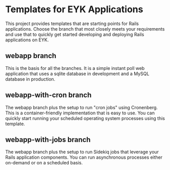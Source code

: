 # Templates for EYK Applications

This project provides templates that are starting points for Rails applications.
Choose the branch that most closely meets your requirements and use that to quickly
get started developing and deploying Rails applications on EYK.

## webapp branch
This is the basis for all the branches. It is a simple instant poll web application
that uses a sqlite database in development and a MySQL database in production.

## webapp-with-cron branch
The webapp branch plus the setup to run "cron jobs" using Cronenberg. 
This is a container-friendly implementation that is easy to use.
You can quickly start running your scheduled operating system processes
using this template.

## webapp-with-jobs branch
The webapp branch plus the setup to run Sidekiq jobs that leverage
your Rails application components. You can run asynchronous processes
either on-demand or on a scheduled basis.
